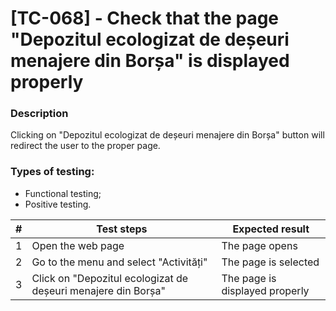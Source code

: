 # **[TC-068] - Check that the page "Depozitul ecologizat de deșeuri menajere din Borșa" is displayed properly**

### **Description**

Clicking on "Depozitul ecologizat de deșeuri menajere din Borșa" button will redirect the user to the proper page.

### **Types of testing:**

- Functional testing;
- Positive testing.

| #   | **Test steps**                                                | **Expected result**            |
| --- | ------------------------------------------------------------- | ------------------------------ |
| 1   | Open the web page                                             | The page opens                 |
| 2   | Go to the menu and select "Activități"                        | The page is selected           |
| 3   | Click on "Depozitul ecologizat de deșeuri menajere din Borșa" | The page is displayed properly |
